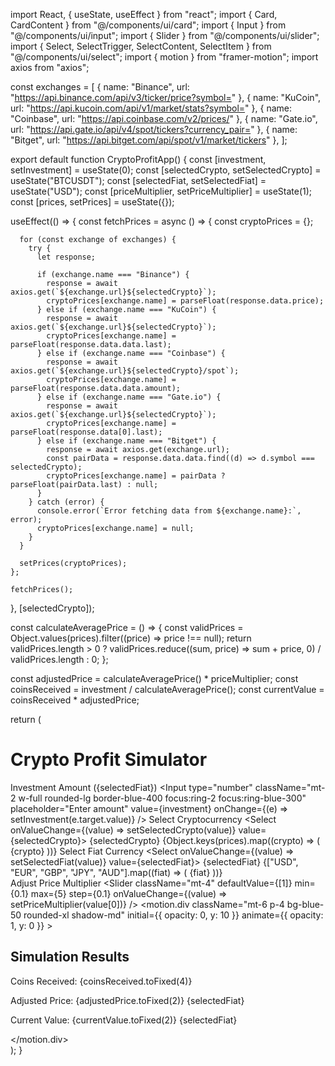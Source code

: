 import React, { useState, useEffect } from "react";
import { Card, CardContent } from "@/components/ui/card";
import { Input } from "@/components/ui/input";
import { Slider } from "@/components/ui/slider";
import { Select, SelectTrigger, SelectContent, SelectItem } from "@/components/ui/select";
import { motion } from "framer-motion";
import axios from "axios";

const exchanges = [
  { name: "Binance", url: "https://api.binance.com/api/v3/ticker/price?symbol=" },
  { name: "KuCoin", url: "https://api.kucoin.com/api/v1/market/stats?symbol=" },
  { name: "Coinbase", url: "https://api.coinbase.com/v2/prices/" },
  { name: "Gate.io", url: "https://api.gate.io/api/v4/spot/tickers?currency_pair=" },
  { name: "Bitget", url: "https://api.bitget.com/api/spot/v1/market/tickers" },
];

export default function CryptoProfitApp() {
  const [investment, setInvestment] = useState(0);
  const [selectedCrypto, setSelectedCrypto] = useState("BTCUSDT");
  const [selectedFiat, setSelectedFiat] = useState("USD");
  const [priceMultiplier, setPriceMultiplier] = useState(1);
  const [prices, setPrices] = useState({});

  useEffect(() => {
    const fetchPrices = async () => {
      const cryptoPrices = {};

      for (const exchange of exchanges) {
        try {
          let response;

          if (exchange.name === "Binance") {
            response = await axios.get(`${exchange.url}${selectedCrypto}`);
            cryptoPrices[exchange.name] = parseFloat(response.data.price);
          } else if (exchange.name === "KuCoin") {
            response = await axios.get(`${exchange.url}${selectedCrypto}`);
            cryptoPrices[exchange.name] = parseFloat(response.data.data.last);
          } else if (exchange.name === "Coinbase") {
            response = await axios.get(`${exchange.url}${selectedCrypto}/spot`);
            cryptoPrices[exchange.name] = parseFloat(response.data.data.amount);
          } else if (exchange.name === "Gate.io") {
            response = await axios.get(`${exchange.url}${selectedCrypto}`);
            cryptoPrices[exchange.name] = parseFloat(response.data[0].last);
          } else if (exchange.name === "Bitget") {
            response = await axios.get(exchange.url);
            const pairData = response.data.data.find((d) => d.symbol === selectedCrypto);
            cryptoPrices[exchange.name] = pairData ? parseFloat(pairData.last) : null;
          }
        } catch (error) {
          console.error(`Error fetching data from ${exchange.name}:`, error);
          cryptoPrices[exchange.name] = null;
        }
      }

      setPrices(cryptoPrices);
    };

    fetchPrices();
  }, [selectedCrypto]);

  const calculateAveragePrice = () => {
    const validPrices = Object.values(prices).filter((price) => price !== null);
    return validPrices.length > 0
      ? validPrices.reduce((sum, price) => sum + price, 0) / validPrices.length
      : 0;
  };

  const adjustedPrice = calculateAveragePrice() * priceMultiplier;
  const coinsReceived = investment / calculateAveragePrice();
  const currentValue = coinsReceived * adjustedPrice;

  return (
    <div className="bg-gradient-to-br from-yellow-200 to-blue-200 min-h-screen flex items-center justify-center p-4">
      <Card className="w-full max-w-3xl shadow-2xl rounded-2xl p-6 bg-white">
        <CardContent>
          <h1 className="text-3xl font-bold text-center mb-4 text-blue-800">Crypto Profit Simulator</h1>
          <div className="grid grid-cols-1 md:grid-cols-2 gap-6">
            <div>
              <label className="block text-lg font-medium text-blue-800">Investment Amount ({selectedFiat})</label>
              <Input
                type="number"
                className="mt-2 w-full rounded-lg border-blue-400 focus:ring-2 focus:ring-blue-300"
                placeholder="Enter amount"
                value={investment}
                onChange={(e) => setInvestment(e.target.value)}
              />
              <label className="block text-lg font-medium mt-4 text-blue-800">Select Cryptocurrency</label>
              <Select onValueChange={(value) => setSelectedCrypto(value)} value={selectedCrypto}>
                <SelectTrigger className="mt-2 w-full rounded-lg border-blue-400 focus:ring-2 focus:ring-blue-300">
                  {selectedCrypto}
                </SelectTrigger>
                <SelectContent>
                  {Object.keys(prices).map((crypto) => (
                    <SelectItem key={crypto} value={crypto}>
                      {crypto}
                    </SelectItem>
                  ))}
                </SelectContent>
              </Select>
              <label className="block text-lg font-medium mt-4 text-blue-800">Select Fiat Currency</label>
              <Select onValueChange={(value) => setSelectedFiat(value)} value={selectedFiat}>
                <SelectTrigger className="mt-2 w-full rounded-lg border-blue-400 focus:ring-2 focus:ring-blue-300">
                  {selectedFiat}
                </SelectTrigger>
                <SelectContent>
                  {["USD", "EUR", "GBP", "JPY", "AUD"].map((fiat) => (
                    <SelectItem key={fiat} value={fiat}>
                      {fiat}
                    </SelectItem>
                  ))}
                </SelectContent>
              </Select>
            </div>
            <div>
              <label className="block text-lg font-medium text-blue-800">Adjust Price Multiplier</label>
              <Slider
                className="mt-4"
                defaultValue={[1]}
                min={0.1}
                max={5}
                step={0.1}
                onValueChange={(value) => setPriceMultiplier(value[0])}
              />
              <motion.div
                className="mt-6 p-4 bg-blue-50 rounded-xl shadow-md"
                initial={{ opacity: 0, y: 10 }}
                animate={{ opacity: 1, y: 0 }}
              >
                <h2 className="text-xl font-semibold text-blue-800">Simulation Results</h2>
                <p className="mt-2 text-blue-700">Coins Received: {coinsReceived.toFixed(4)}</p>
                <p className="mt-2 text-blue-700">Adjusted Price: {adjustedPrice.toFixed(2)} {selectedFiat}</p>
                <p className="mt-2 text-blue-700 font-bold">Current Value: {currentValue.toFixed(2)} {selectedFiat}</p>
              </motion.div>
            </div>
          </div>
        </CardContent>
      </Card>
    </div>
  );
}
